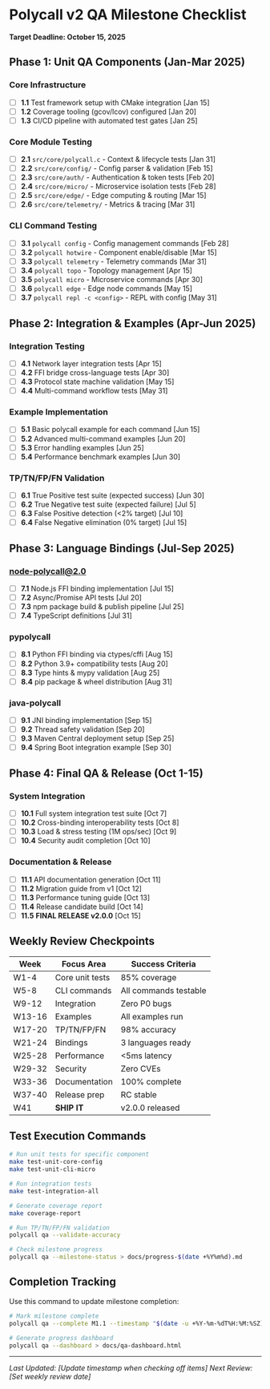 # Polycall v2 QA Milestone Checklist
**Target Deadline: October 15, 2025**

## Phase 1: Unit QA Components (Jan-Mar 2025)

### Core Infrastructure
- [ ] **1.1** Test framework setup with CMake integration [Jan 15]
- [ ] **1.2** Coverage tooling (gcov/lcov) configured [Jan 20]
- [ ] **1.3** CI/CD pipeline with automated test gates [Jan 25]

### Core Module Testing
- [ ] **2.1** `src/core/polycall.c` - Context & lifecycle tests [Jan 31]
- [ ] **2.2** `src/core/config/` - Config parser & validation [Feb 15]
- [ ] **2.3** `src/core/auth/` - Authentication & token tests [Feb 20]
- [ ] **2.4** `src/core/micro/` - Microservice isolation tests [Feb 28]
- [ ] **2.5** `src/core/edge/` - Edge computing & routing [Mar 15]
- [ ] **2.6** `src/core/telemetry/` - Metrics & tracing [Mar 31]

### CLI Command Testing
- [ ] **3.1** `polycall config` - Config management commands [Feb 28]
- [ ] **3.2** `polycall hotwire` - Component enable/disable [Mar 15]
- [ ] **3.3** `polycall telemetry` - Telemetry commands [Mar 31]
- [ ] **3.4** `polycall topo` - Topology management [Apr 15]
- [ ] **3.5** `polycall micro` - Microservice commands [Apr 30]
- [ ] **3.6** `polycall edge` - Edge node commands [May 15]
- [ ] **3.7** `polycall repl -c <config>` - REPL with config [May 31]

## Phase 2: Integration & Examples (Apr-Jun 2025)

### Integration Testing
- [ ] **4.1** Network layer integration tests [Apr 15]
- [ ] **4.2** FFI bridge cross-language tests [Apr 30]
- [ ] **4.3** Protocol state machine validation [May 15]
- [ ] **4.4** Multi-command workflow tests [May 31]

### Example Implementation
- [ ] **5.1** Basic polycall example for each command [Jun 15]
- [ ] **5.2** Advanced multi-command examples [Jun 20]
- [ ] **5.3** Error handling examples [Jun 25]
- [ ] **5.4** Performance benchmark examples [Jun 30]

### TP/TN/FP/FN Validation
- [ ] **6.1** True Positive test suite (expected success) [Jun 30]
- [ ] **6.2** True Negative test suite (expected failure) [Jul 5]
- [ ] **6.3** False Positive detection (<2% target) [Jul 10]
- [ ] **6.4** False Negative elimination (0% target) [Jul 15]

## Phase 3: Language Bindings (Jul-Sep 2025)

### node-polycall@2.0
- [ ] **7.1** Node.js FFI binding implementation [Jul 15]
- [ ] **7.2** Async/Promise API tests [Jul 20]
- [ ] **7.3** npm package build & publish pipeline [Jul 25]
- [ ] **7.4** TypeScript definitions [Jul 31]

### pypolycall
- [ ] **8.1** Python FFI binding via ctypes/cffi [Aug 15]
- [ ] **8.2** Python 3.9+ compatibility tests [Aug 20]
- [ ] **8.3** Type hints & mypy validation [Aug 25]
- [ ] **8.4** pip package & wheel distribution [Aug 31]

### java-polycall
- [ ] **9.1** JNI binding implementation [Sep 15]
- [ ] **9.2** Thread safety validation [Sep 20]
- [ ] **9.3** Maven Central deployment setup [Sep 25]
- [ ] **9.4** Spring Boot integration example [Sep 30]

## Phase 4: Final QA & Release (Oct 1-15)

### System Integration
- [ ] **10.1** Full system integration test suite [Oct 7]
- [ ] **10.2** Cross-binding interoperability tests [Oct 8]
- [ ] **10.3** Load & stress testing (1M ops/sec) [Oct 9]
- [ ] **10.4** Security audit completion [Oct 10]

### Documentation & Release
- [ ] **11.1** API documentation generation [Oct 11]
- [ ] **11.2** Migration guide from v1 [Oct 12]
- [ ] **11.3** Performance tuning guide [Oct 13]
- [ ] **11.4** Release candidate build [Oct 14]
- [ ] **11.5** **FINAL RELEASE v2.0.0** [Oct 15]

## Weekly Review Checkpoints

| Week | Focus Area | Success Criteria |
|------|------------|------------------|
| W1-4 | Core unit tests | 85% coverage |
| W5-8 | CLI commands | All commands testable |
| W9-12 | Integration | Zero P0 bugs |
| W13-16 | Examples | All examples run |
| W17-20 | TP/TN/FP/FN | 98% accuracy |
| W21-24 | Bindings | 3 languages ready |
| W25-28 | Performance | <5ms latency |
| W29-32 | Security | Zero CVEs |
| W33-36 | Documentation | 100% complete |
| W37-40 | Release prep | RC stable |
| W41 | **SHIP IT** | v2.0.0 released |

## Test Execution Commands

```bash
# Run unit tests for specific component
make test-unit-core-config
make test-unit-cli-micro

# Run integration tests
make test-integration-all

# Generate coverage report
make coverage-report

# Run TP/TN/FP/FN validation
polycall qa --validate-accuracy

# Check milestone progress
polycall qa --milestone-status > docs/progress-$(date +%Y%m%d).md
```

## Completion Tracking

Use this command to update milestone completion:
```bash
# Mark milestone complete
polycall qa --complete M1.1 --timestamp "$(date -u +%Y-%m-%dT%H:%M:%SZ)"

# Generate progress dashboard
polycall qa --dashboard > docs/qa-dashboard.html
```

---
*Last Updated: [Update timestamp when checking off items]*
*Next Review: [Set weekly review date]*